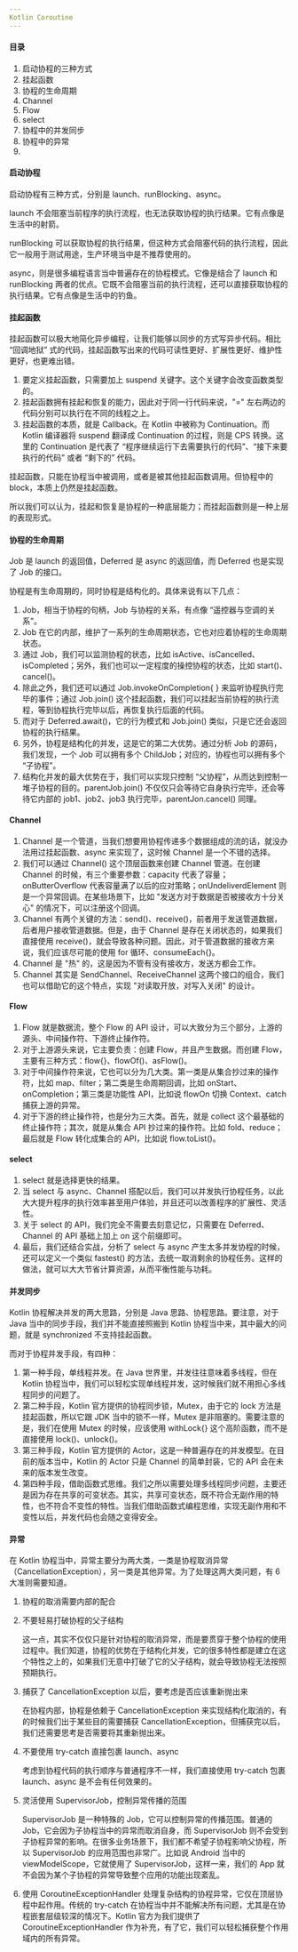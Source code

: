 ```yaml
---
Kotlin Coroutine
---
```


#### 目录

1. 启动协程的三种方式
2. 挂起函数
2. 协程的生命周期
2. Channel
2. Flow
2. select
2. 协程中的并发同步
2. 协程中的异常
2. 

#### 启动协程

启动协程有三种方式，分别是 launch、runBlocking、async。

launch 不会阻塞当前程序的执行流程，也无法获取协程的执行结果。它有点像是生活中的射箭。

runBlocking 可以获取协程的执行结果，但这种方式会阻塞代码的执行流程，因此它一般用于测试用途，生产环境当中是不推荐使用的。

async，则是很多编程语言当中普遍存在的协程模式。它像是结合了 launch 和 runBlocking 两者的优点。它既不会阻塞当前的执行流程，还可以直接获取协程的执行结果。它有点像是生活中的钓鱼。

#### 挂起函数

挂起函数可以极大地简化异步编程，让我们能够以同步的方式写异步代码。相比 “回调地狱” 式的代码，挂起函数写出来的代码可读性更好、扩展性更好、维护性更好，也更难出错。

1. 要定义挂起函数，只需要加上 suspend 关键字。这个关键字会改变函数类型的。
2. 挂起函数拥有挂起和恢复的能力，因此对于同一行代码来说，"=" 左右两边的代码分别可以执行在不同的线程之上。
3. 挂起函数的本质，就是 Callback。在 Kotlin 中被称为 Continuation。而 Kotlin 编译器将 suspend 翻译成 Continuation 的过程，则是 CPS 转换。这里的 Continuation 是代表了 “程序继续运行下去需要执行的代码”、“接下来要执行的代码” 或者 “剩下的” 代码。

挂起函数，只能在协程当中被调用，或者是被其他挂起函数调用。但协程中的 block，本质上仍然是挂起函数。

所以我们可以认为，挂起和恢复是协程的一种底层能力；而挂起函数则是一种上层的表现形式。

#### 协程的生命周期

Job 是 launch 的返回值，Deferred 是 async 的返回值，而 Deferred 也是实现了 Job 的接口。

协程是有生命周期的，同时协程是结构化的。具体来说有以下几点：

1. Job，相当于协程的句柄，Job 与协程的关系，有点像 “遥控器与空调的关系”。
2. Job 在它的内部，维护了一系列的生命周期状态，它也对应着协程的生命周期状态。
3. 通过 Job，我们可以监测协程的状态，比如 isActive、isCancelled、isCompleted；另外，我们也可以一定程度的操控协程的状态，比如 start()、cancel()。
4. 除此之外，我们还可以通过 Job.invokeOnCompletion{ } 来监听协程执行完毕的事件；通过 Job.join() 这个挂起函数，我们可以挂起当前协程的执行流程，等到协程执行完毕以后，再恢复执行后面的代码。
5. 而对于 Deferred.await()，它的行为模式和 Job.join() 类似，只是它还会返回协程的执行结果。
6. 另外，协程是结构化的并发，这是它的第二大优势。通过分析 Job 的源码，我们发现，一个 Job 可以拥有多个 ChildJob；对应的，协程也可以拥有多个 “子协程”。
7. 结构化并发的最大优势在于，我们可以实现只控制 “父协程”，从而达到控制一堆子协程的目的。parentJob.join() 不仅仅只会等待它自身执行完毕，还会等待它内部的 job1、job2、job3 执行完毕，parentJon.cancel() 同理。

#### Channel

1. Channel 是一个管道，当我们想要用协程传递多个数据组成的流的话，就没办法用过挂起函数、async 来实现了，这时候 Channel 是一个不错的选择。
2. 我们可以通过 Channel() 这个顶层函数来创建 Channel 管道。在创建 Channel 的时候，有三个重要参数：capacity 代表了容量；onButterOverflow 代表容量满了以后的应对策略；onUndeliverdElement 则是一个异常回调。在某些场景下，比如 "发送方对于数据是否被接收方十分关心" 的情况下，可以注册这个回调。
3. Channel 有两个关键的方法：send()、receive()，前者用于发送管道数据，后者用户接收管道数据。但是，由于 Channel 是存在关闭状态的，如果我们直接使用 receive()，就会导致各种问题。因此，对于管道数据的接收方来说，我们应该尽可能的使用 for 循环、consumeEach{}。
4. Channel 是 "热" 的，这是因为不管有没有接收方，发送方都会工作。
5. Channel 其实是 SendChannel、ReceiveChannel 这两个接口的组合，我们也可以借助它的这个特点，实现 "对读取开放，对写入关闭" 的设计。

#### Flow

1. Flow 就是数据流，整个 Flow 的 API 设计，可以大致分为三个部分，上游的源头、中间操作符、下游终止操作符。
2. 对于上游源头来说，它主要负责：创建 Flow，并且产生数据。而创建 Flow，主要有三种方式：flow{}、flowOf()、asFlow()。
3. 对于中间操作符来说，它也可以分为几大类。第一类是从集合抄过来的操作符，比如 map、filter；第二类是生命周期回调，比如 onStart、onCompletion；第三类是功能性 API，比如说 flowOn 切换 Context、catch 捕获上游的异常。
4. 对于下游的终止操作符，也是分为三大类。首先，就是 collect 这个最基础的终止操作符；其次，就是从集合 API 抄过来的操作符。比如 fold、reduce；最后就是 Flow 转化成集合的 API，比如说 flow.toList()。

#### select

1. select 就是选择更快的结果。
2. 当 select 与 async、Channel 搭配以后，我们可以并发执行协程任务，以此大大提升程序的执行效率甚至用户体验，并且还可以改善程序的扩展性、灵活性。
3. 关于 select 的 API，我们完全不需要去刻意记忆，只需要在 Deferred、Channel 的 API 基础上加上 on 这个前缀即可。
4. 最后，我们还结合实战，分析了 select 与 async 产生太多并发协程的时候，还可以定义一个类似 fastest() 的方法，去统一取消剩余的协程任务。这样的做法，就可以大大节省计算资源，从而平衡性能与功耗。

#### 并发同步

Kotlin 协程解决并发的两大思路，分别是 Java 思路、协程思路。要注意，对于 Java 当中的同步手段，我们并不能直接照搬到 Kotlin 协程当中来，其中最大的问题，就是 synchronized 不支持挂起函数。

而对于协程并发手段，有四种：

1. 第一种手段，单线程并发。在 Java 世界里，并发往往意味着多线程，但在 Kotlin 协程当中，我们可以轻松实现单线程并发，这时候我们就不用担心多线程同步的问题了。
2. 第二种手段，Kotlin 官方提供的协程同步锁，Mutex，由于它的 lock 方法是挂起函数，所以它跟 JDK 当中的锁不一样，Mutex 是非阻塞的。需要注意的是，我们在使用 Mutex 的时候，应该使用 withLock{} 这个高阶函数，而不是直接使用 lock()、unlock()。
3. 第三种手段，Kotlin 官方提供的 Actor，这是一种普遍存在的并发模型。在目前的版本当中，Kotlin 的 Actor 只是 Channel 的简单封装，它的 API 会在未来的版本发生改变。
4. 第四种手段，借助函数式思维。我们之所以需要处理多线程同步问题，主要还是因为存在共享的可变状态。其实，共享可变状态，既不符合无副作用的特性，也不符合不变性的特性。当我们借助函数式编程思维，实现无副作用和不变性以后，并发代码也会随之变得安全。

#### 异常

在 Kotlin 协程当中，异常主要分为两大类，一类是协程取消异常（CancellationException），另一类是其他异常。为了处理这两大类问题，有 6 大准则需要知道。

1. 协程的取消需要内部的配合

2. 不要轻易打破协程的父子结构

   这一点，其实不仅仅只是针对协程的取消异常，而是要贯穿于整个协程的使用过程中。我们知道，协程的优势在于结构化并发，它的很多特性都是建立在这个特性之上的，如果我们无意中打破了它的父子结构，就会导致协程无法按照预期执行。

3. 捕获了 CancellationException 以后，要考虑是否应该重新抛出来

   在协程内部，协程是依赖于 CancellationException 来实现结构化取消的，有的时候我们出于某些目的需要捕获 CancellationException，但捕获完以后，我们还需要思考是否需要将其重新抛出来。

4. 不要使用 try-catch 直接包裹 launch、async

   考虑到协程代码的执行顺序与普通程序不一样，我们直接使用 try-catch 包裹 launch、async 是不会有任何效果的。

5. 灵活使用 SupervisorJob，控制异常传播的范围

   SupervisorJob 是一种特殊的 Job，它可以控制异常的传播范围。普通的 Job，它会因为子协程当中的异常而取消自身，而 SupervisorJob 则不会受到子协程异常的影响。在很多业务场景下，我们都不希望子协程影响父协程，所以 SupervisorJob 的应用范围也非常广。比如说 Android 当中的 viewModelScope，它就使用了 SupervisorJob，这样一来，我们的 App 就不会因为某个子协程的异常导致整个应用的功能出现紊乱。

6. 使用 CoroutineExceptionHandler 处理复杂结构的协程异常，它仅在顶层协程中起作用。传统的 try-catch 在协程当中并不能解决所有问题，尤其是在协程嵌套层级较深的情况下。Kotlin 官方为我们提供了 CoroutineExceptionHandler 作为补充，有了它，我们可以轻松捕获整个作用域内的所有异常。

#### 